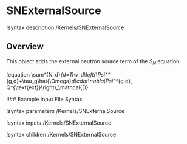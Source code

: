 # SNExternalSource

!syntax description /Kernels/SNExternalSource

## Overview

This object adds the external neutron source term of the $S_N$ equation.

!equation
\sum^{N_d}_{d=1}w_d\left(\Psi^*_{g,d}+\tau_g\hat{\Omega}_d\cdot\nabla\Psi^*_{g,d},
  Q^{\text{ext}}\right)_\mathcal{D}

!!## Example Input File Syntax

!syntax parameters /Kernels/SNExternalSource

!syntax inputs /Kernels/SNExternalSource

!syntax children /Kernels/SNExternalSource
